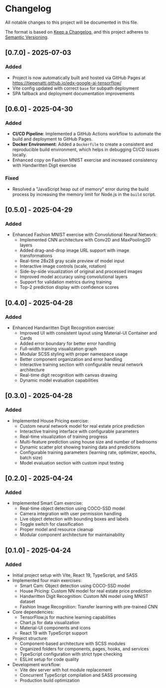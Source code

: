 # Changelog

All notable changes to this project will be documented in this file.

The format is based on [Keep a Changelog](https://keepachangelog.com/en/1.0.0/),
and this project adheres to [Semantic Versioning](https://semver.org/spec/v2.0.0.html).

## [0.7.0] - 2025-07-03

### Added
- Project is now automatically built and hosted via GitHub Pages at https://tiepenatti.github.io/edx-google-ai-tensorflow/
- Vite config updated with correct `base` for subpath deployment
- SPA fallback and deployment documentation improvements

## [0.6.0] - 2025-04-30

### Added
- **CI/CD Pipeline**: Implemented a GitHub Actions workflow to automate the build and deployment to GitHub Pages.
- **Docker Environment**: Added a `Dockerfile` to create a consistent and reproducible build environment, which helps in debugging CI/CD issues locally.
- Enhanced copy on Fashion MNIST exercise and increased consistency with Handwritten Digit exercise

### Fixed
- Resolved a "JavaScript heap out of memory" error during the build process by increasing the memory limit for Node.js in the `build` script.

## [0.5.0] - 2025-04-29

### Added
- Enhanced Fashion MNIST exercise with Convolutional Neural Network:
  - Implemented CNN architecture with Conv2D and MaxPooling2D layers
  - Added drag-and-drop image URL support with image transformations
  - Real-time 28x28 gray scale preview of model input
  - Interactive image controls (scale, rotation)
  - Side-by-side visualization of original and processed images
  - Improved model accuracy using convolutional layers
  - Support for validation metrics during training
  - Top-2 prediction display with confidence scores

## [0.4.0] - 2025-04-28

### Added
- Enhanced Handwritten Digit Recognition exercise:
  - Improved UI with consistent layout using Material-UI Container and Cards
  - Added error boundary for better error handling
  - Full-width training visualization graph
  - Modular SCSS styling with proper namespace usage
  - Better component organization and error handling
  - Interactive training section with configurable neural network architecture
  - Real-time digit recognition with canvas drawing
  - Dynamic model evaluation capabilities

## [0.3.0] - 2025-04-28

### Added
- Implemented House Pricing exercise:
  - Custom neural network model for real estate price prediction
  - Interactive training interface with configurable parameters
  - Real-time visualization of training progress
  - Multi-feature prediction using house size and number of bedrooms
  - Dynamic scatter plot showing training data and predictions
  - Configurable training parameters (learning rate, optimizer, epochs, batch size)
  - Model evaluation section with custom input testing

## [0.2.0] - 2025-04-24

### Added
- Implemented Smart Cam exercise:
  - Real-time object detection using COCO-SSD model
  - Camera integration with user permission handling
  - Live object detection with bounding boxes and labels
  - Toggle switch for classification
  - Proper model and resource cleanup
  - Modular component architecture for maintainability

## [0.1.0] - 2025-04-24

### Added
- Initial project setup with Vite, React 19, TypeScript, and SASS
- Implemented four main exercises:
  - Smart Cam: Object detection using COCO-SSD model
  - House Pricing: Custom NN model for real estate price prediction
  - Handwritten Digit Recognition: Custom NN model using MNIST dataset
  - Fashion Image Recognition: Transfer learning with pre-trained CNN
- Core dependencies:
  - TensorFlow.js for machine learning capabilities
  - Chart.js for data visualization
  - Material-UI components and icons
  - React 19 with TypeScript support
- Project structure:
  - Component-based architecture with SCSS modules
  - Organized folders for components, pages, hooks, and services
  - TypeScript configuration with strict type checking
  - ESLint setup for code quality
- Development workflow:
  - Vite dev server with hot module replacement
  - Concurrent TypeScript compilation and SASS processing
  - Production build optimization